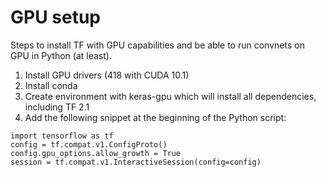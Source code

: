 # GPU setup

Steps to install TF with GPU capabilities and be able to run convnets on GPU in Python (at least).

1. Install GPU drivers (418 with CUDA 10.1)
2. Install conda
3. Create environment with keras-gpu which will install all dependencies, including TF 2.1
4. Add the following snippet at the beginning of the Python script:

```{python}
import tensorflow as tf
config = tf.compat.v1.ConfigProto()
config.gpu_options.allow_growth = True
session = tf.compat.v1.InteractiveSession(config=config)
```
